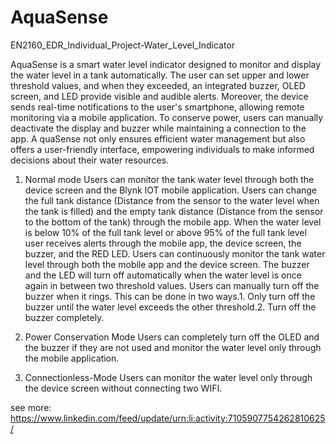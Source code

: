 # AquaSense
EN2160_EDR_Individual_Project-Water_Level_Indicator

AquaSense is a smart water level indicator designed to monitor and display the water level in a tank automatically. 
The user can set upper and lower threshold values, and when they exceeded, an integrated buzzer, OLED screen, and LED provide visible and audible alerts. 
Moreover, the device sends real-time notifications to the user's smartphone, allowing remote monitoring via a mobile application. 
To conserve power, users can manually deactivate the display and buzzer while maintaining a connection to the app. A
quaSense not only ensures efficient water management but also offers a user-friendly interface, empowering individuals to make informed decisions about their water resources.
1. Normal mode
Users can monitor the tank water level through both the device screen and the Blynk IOT mobile application.
Users can change the full tank distance (Distance from the sensor to the water level when the tank is filled) and the empty tank distance (Distance from the sensor to the bottom of the tank) through the mobile app.
When the water level is below 10% of the full tank level or above 95% of the full tank level user receives alerts through the mobile app, the device screen, the buzzer, and the RED LED.
Users can continuously monitor the tank water level through both the mobile app and the device screen.
The buzzer and the LED will turn off automatically when the water level is once again in between two threshold values.
Users can manually turn off the buzzer when it rings. This can be done in two ways.1. Only turn off the buzzer until the water level exceeds the other threshold.2. Turn off the buzzer completely.

3. Power Conservation Mode
Users can completely turn off the OLED and the buzzer if they are not used and monitor the water level only through the mobile application.

5. Connectionless-Mode
Users can monitor the water level only through the device screen without connecting two WIFI.

see more: https://www.linkedin.com/feed/update/urn:li:activity:7105907754262810625/
